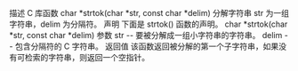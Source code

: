 描述
C 库函数 char *strtok(char *str, const char *delim) 分解字符串 str 为一组字符串，delim 为分隔符。
声明
下面是 strtok() 函数的声明。
char *strtok(char *str, const char *delim)
参数
str -- 要被分解成一组小字符串的字符串。
delim -- 包含分隔符的 C 字符串。
返回值
该函数返回被分解的第一个子字符串，如果没有可检索的字符串，则返回一个空指针。